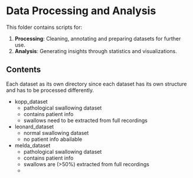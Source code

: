 # Data Processing and Analysis

This folder contains scripts for:
1. **Processing**: Cleaning, annotating and preparing datasets for further use.
2. **Analysis**: Generating insights through statistics and visualizations.

## Contents
Each dataset as its own directory since each dataset has its own structure and has to be processed differently.

- kopp_dataset
  - pathological swallowing dataset
  - contains patient info
  - swallows need to be extracted from full recordings
- leonard_dataset
  - normal swallowing dataset
  - no patient info abailable
- melda_dataset
   - pathological swallowing dataset
   - contains patient info
   - swallows are (>50%) extracted from full recordings
   - 

